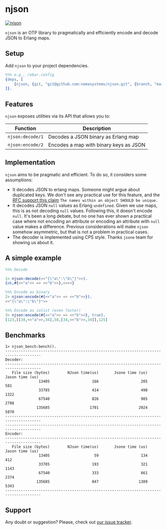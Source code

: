 # njson
[![njson](https://github.com/nomasystems/njson/actions/workflows/ci.yml/badge.svg)](https://github.com/nomasystems/njson/actions/workflows/ci.yml)

`njson` is an OTP library to pragmatically and efficiently encode and decode JSON to Erlang maps.

## Setup

Add `njson` to your project dependencies.

```erl
%%% e.g., rebar.config
{deps, [
    {njson, {git, "git@github.com:nomasystems/njson.git", {branch, "main"}}}
]}.
```

## Features

`njson` exposes utilities via its API that allows you to:

| Function | Description |
| --------  | ------------ |
| `njson:decode/1` | Decodes a JSON binary as Erlang map |
| `njson:encode/2` | Encodes a map with binary keys as JSON |


## Implementation

`njson` aims to be pragmatic and efficient. To do so, it considers some assumptions:

- It decodes JSON to erlang maps. Someone might argue about duplicated keys. We don't see any practical use for this feature, and the [RFC support this claim](https://datatracker.ietf.org/doc/html/rfc8259#section-4) ``The names within an object SHOULD be unique.`` 
- It decodes JSON `null` values as Erlang `undefined`. Given we use maps, this is as not decoding `null` values. Following this, it doesn't encode `null`. It's been a long debate, but no one has ever shown a practical case where not encoding an attribute or encoding an attribute with `null` value makes a difference. Previous considerations will make `njson` somehow asymmetric, but that is not a problem in practical cases.
- The decoder is implemented using CPS style. Thanks `jsone` team for showing us about it.




## A simple example

```erl
%%% Decode

1> njson:decode(<<"{\"a\":\"b\"}">>).
{ok,#{<<"a">> => <<"b">>},<<>>}

%%% Encode as binary
2> njson:encode(#{<<"a">> => <<"b">>}).
<<"{\"a\":\"b\"}">>

%%% Encode as iolist (even faster)
3> njson:encode(#{<<"a">> => <<"b">>}, true).
[123,[[34,<<"a">>,34],58,[34,<<"b">>,34]],125]

```

## Benchmarks

```
1> njson_bench:bench().
--------------------------------------------------------------------------------------
Decoder:
--------------------------------------------------------------------------------------
   File size (bytes)        NJson time(us)       Jsone time (us)       Jason time (us)
               13405                   166                   205                   581
               33785                   414                   498                  1322
               67540                   826                   985                  2798
              135685                  1701                  2024                  5870
--------------------------------------------------------------------------------------
--------------------------------------------------------------------------------------
Encoder:
--------------------------------------------------------------------------------------
   File size (bytes)        NJson time(us)       Jsone time (us)       Jason time (us)
               13405                    59                   134                   412
               33785                   193                   321                  1143
               67540                   333                   661                  2374
              135685                   847                  1389                  5343
--------------------------------------------------------------------------------------
```

## Support

Any doubt or suggestion? Please, check out [our issue tracker](https://github.com/nomasystems/njson/issues).

